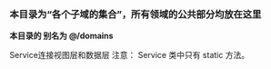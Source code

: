 <!--
 * @Author: 吴文洁
 * @Date: 2020-04-29 17:03:23
 * @LastEditors: 吴文洁
 * @LastEditTime: 2020-04-29 17:18:38
 * @Description: 
 -->
### 本目录为“各个子域的集合”，所有领域的公共部分均放在这里

**本目录的 别名为 @/domains**

Service连接视图层和数据层
注意： Service 类中只有 static 方法。